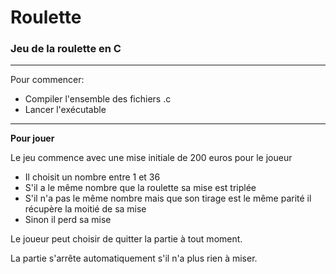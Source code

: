 # Roulette
### Jeu de la roulette en C

---

Pour commencer:

* Compiler l'ensemble des fichiers .c
* Lancer l'exécutable
---
**Pour jouer** 

Le jeu commence avec une mise initiale de 200 euros pour le joueur

* Il choisit un nombre entre 1 et 36
* S'il a le même nombre que la roulette sa mise est triplée
* S'il n'a pas le même nombre mais que son tirage est le même parité il récupère la moitié de sa mise
* Sinon il perd sa mise

Le joueur peut choisir de quitter la partie à tout moment.

La partie s'arrête automatiquement s'il n'a plus rien à miser.
